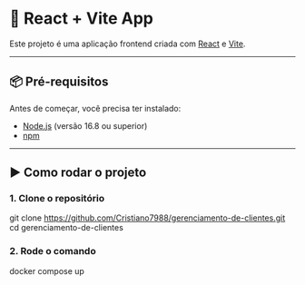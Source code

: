 # 🚀 React + Vite App

Este projeto é uma aplicação frontend criada com [React](https://reactjs.org/) e [Vite](https://vitejs.dev/).

---

## 📦 Pré-requisitos

Antes de começar, você precisa ter instalado:

- [Node.js](https://nodejs.org/) (versão 16.8 ou superior)
- [npm](https://www.npmjs.com/)

---

## ▶️ Como rodar o projeto

### 1. Clone o repositório

git clone https://github.com/Cristiano7988/gerenciamento-de-clientes.git
cd gerenciamento-de-clientes

### 2. Rode o comando

docker compose up
